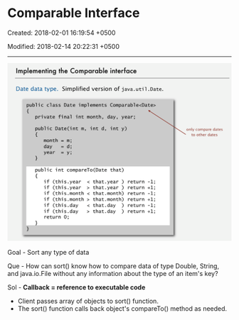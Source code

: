 # Comparable Interface

Created: 2018-02-01 16:19:54 +0500

Modified: 2018-02-14 20:22:31 +0500

---

![image](media/Comparable-Interface-image1.png)

Goal - Sort any type of data

Que - How can sort() know how to compare data of type Double, String, and java.io.File without any information about the type of an item's key?

Sol - **Callback = reference to executable code**
-   Client passes array of objects to sort() function.
-   The sort() function calls back object's compareTo() method as needed.
